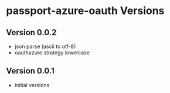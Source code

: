 # passport-azure-oauth Versions


## Version 0.0.2
- json parse (ascii to utf-8)
- oauthazure strategy lowercase

## Version 0.0.1

- initial versions